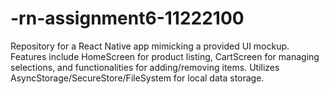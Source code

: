 # -rn-assignment6-11222100
Repository for a React Native app mimicking a provided UI mockup. Features include HomeScreen for product listing, CartScreen for managing selections, and functionalities for adding/removing items. Utilizes AsyncStorage/SecureStore/FileSystem for local data storage.
